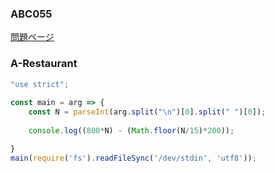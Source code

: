 ### ABC055
[問題ページ](https://atcoder.jp/contests/abc055/tasks)

### A-Restaurant
```JavaScript
"use strict";
    
const main = arg => {
    const N = parseInt(arg.split("\n")[0].split(" ")[0]);
    
    console.log((800*N) - (Math.floor(N/15)*200));

}
main(require('fs').readFileSync('/dev/stdin', 'utf8'));

```